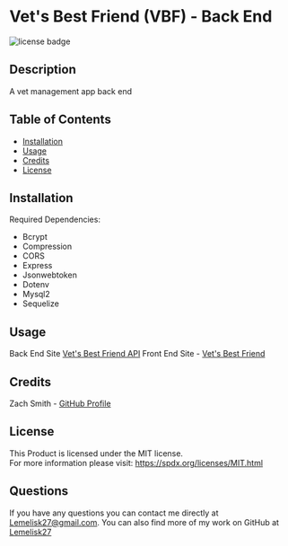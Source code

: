 # Vet's Best Friend (VBF) - Back End
![license badge](https://img.shields.io/badge/license-MIT-blue)
## Description
A vet management app back end
## Table of Contents
- [Installation](#installation)
- [Usage](#usage)
- [Credits](#credits)
- [License](#license)
## Installation
Required Dependencies:
- Bcrypt
- Compression
- CORS
- Express
- Jsonwebtoken
- Dotenv
- Mysql2
- Sequelize
## Usage
Back End Site [Vet's Best Friend API](https://vetbestfriend-back.herokuapp.com/)
Front End Site - [Vet's Best Friend](https://vetbestfriend.herokuapp.com/)
## Credits
Zach Smith - [GitHub Profile](https://github.com/Lemelisk27@gmail.com)  
## License
This Product is licensed under the MIT license.  
For more information please visit: https://spdx.org/licenses/MIT.html
## Questions  
If you have any questions you can contact me directly at Lemelisk27@gmail.com. You can also find more of my work on GitHub at [Lemelisk27](https://github.com/Lemelisk27)
